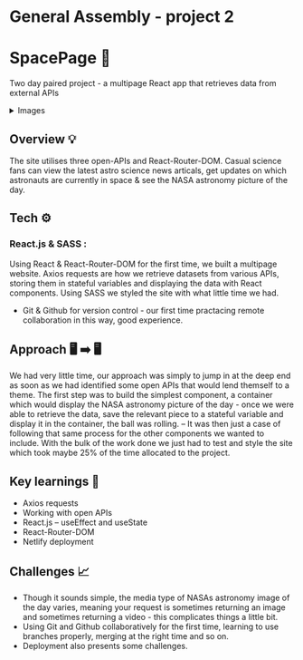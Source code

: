 # General Assembly - project 2 
# SpacePage :rocket:
Two day paired project - a multipage React app that retrieves data from external APIs

<details>
  <summary>Images</summary>
  <p>Homepage - NASA astronomy picture of the day :</p>
  <img src=https://user-images.githubusercontent.com/89402596/148937819-a128de02-d83b-48f8-afb5-64c367bd6db0.png />
   <p>News - astro science news articals :</p>
  <img src=https://user-images.githubusercontent.com/89402596/148938070-521cc301-f5d8-4073-a612-6a2bd01b4384.png />
   <p>People in Space :</p>
  <img src=https://user-images.githubusercontent.com/89402596/148938271-040e564e-6ea2-4252-8149-a6b309482c31.png />
</details>

## Overview :bulb:
The site utilises three open-APIs and React-Router-DOM.  Casual science fans can view the latest astro science news articals, get updates on which astronauts are currently in space & see the NASA astronomy picture of the day.

## Tech :gear:
### React.js & SASS :
Using React & React-Router-DOM for the first time, we built a multipage website. Axios requests are how we retrieve datasets from various APIs, storing them in stateful variables and displaying the data with React components.
Using SASS we styled the site with what little time we had.
+ Git & Github for version control - our first time practacing remote collaboration in this way, good experience.

## Approach :desktop_computer: :arrow_right: :desktop_computer:
We had very little time, our approach was simply to jump in at the deep end as soon as we had identified some open APIs that would lend themself to a theme. 
  The first step was to build the simplest component, a container which would display the NASA astronomy picture of the day - once we were able to retrieve the data, save the relevant piece to a stateful variable and display it in the container, the ball was rolling. – It was then just a case of following that same process for the other components we wanted to include.
  With the bulk of the work done we just had to test and style the site which took maybe 25% of the time allocated to the project.

## Key learnings :open_book:
* Axios requests
* Working with open APIs
* React.js – useEffect and useState
* React-Router-DOM
* Netlify deployment

## Challenges :chart_with_upwards_trend:
* Though it sounds simple, the media type of NASAs astronomy image of the day varies, meaning your request is sometimes returning an image and sometimes returning a video - this complicates things a little bit.
* Using Git and Github collaboratively for the first time, learning to use branches properly, merging at the right time and so on.
* Deployment also presents some challenges.
